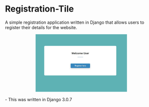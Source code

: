 # Registration-Tile
A simple registration application written in Django that allows users to register their details for the website.
<p align="center">
  <img src="https://github.com/apexx77/Registration-Tile/blob/master/reg1.jpg" width="60%" title="Welcome User">
</p>
 - This was written in Django 3.0.7 
